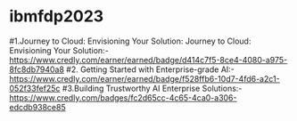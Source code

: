 # ibmfdp2023
#1.Journey to Cloud: Envisioning Your Solution: Journey to Cloud: Envisioning Your Solution:-https://www.credly.com/earner/earned/badge/d414c7f5-8ce4-4080-a975-8fc8db7940a8
#2. Getting Started with Enterprise-grade AI:-https://www.credly.com/earner/earned/badge/f528ffb6-10d7-4fd6-a2c1-052f33fef25c
#3.Building Trustworthy AI Enterprise Solutions:-https://www.credly.com/badges/fc2d65cc-4c65-4ca0-a306-edcdb938ce85